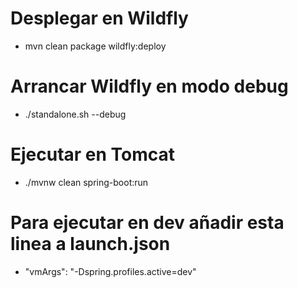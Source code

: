 # Desplegar en Wildfly
- mvn clean package wildfly:deploy
# Arrancar Wildfly en modo debug
- ./standalone.sh --debug
# Ejecutar en Tomcat
- ./mvnw clean spring-boot:run
# Para ejecutar en dev añadir esta linea a launch.json
- "vmArgs": "-Dspring.profiles.active=dev"